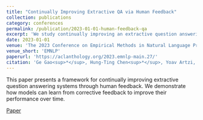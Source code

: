 ```yaml
---
title: "Continually Improving Extractive QA via Human Feedback"
collection: publications
category: conferences
permalink: /publication/2023-01-01-human-feedback-qa
excerpt: 'We study continually improving an extractive question answering (QA) system via human user feedback. We design and deploy an iterative approach, where information-seeking users ask questions, receive model-predicted answers, and provide feedback. We conduct experiments involving thousands of user interactions under diverse setups to broaden the understanding of learning from feedback over time. Our experiments show effective improvement from user feedback of extractive QA models over time across different data regimes, including significant potential for domain adaptation.'
date: 2023-01-01
venue: 'The 2023 Conference on Empirical Methods in Natural Language Processing'
venue_short: 'EMNLP'
paperurl: 'https://aclanthology.org/2023.emnlp-main.27/'
citation: 'Ge Gao<sup>*</sup>, Hung-Ting Chen<sup>*</sup>, Yoav Artzi, Eunsol Choi. (2023). &quot;Continually Improving Extractive QA via Human Feedback.&quot; <i>The 2023 Conference on Empirical Methods in Natural Language Processing</i>.'
---
```


This paper presents a framework for continually improving extractive question answering systems through human feedback. We demonstrate how models can learn from corrective feedback to improve their performance over time.

[Paper](https://aclanthology.org/2023.emnlp-main.27/) 